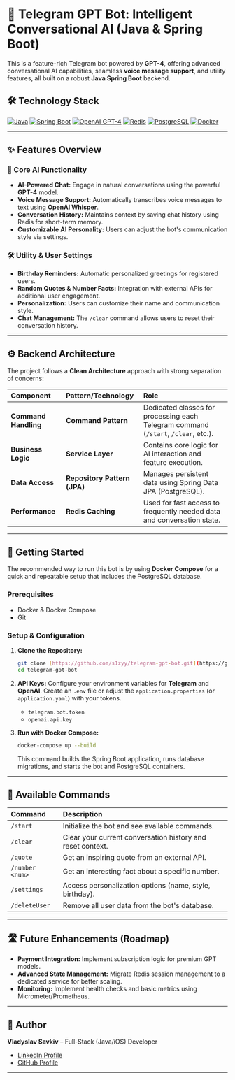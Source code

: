 # 🤖 Telegram GPT Bot: Intelligent Conversational AI (Java & Spring Boot)

This is a feature-rich Telegram bot powered by **GPT-4**, offering advanced conversational AI capabilities, seamless **voice message support**, and utility features, all built on a robust **Java Spring Boot** backend.

## 🛠️ Technology Stack

[![Java](https://img.shields.io/badge/Java-21-ED8B00?style=for-the-badge&logo=openjdk&logoColor=white)](https://www.java.com)
[![Spring Boot](https://img.shields.io/badge/Spring%20Boot-3.x-6DB33F?style=for-the-badge&logo=spring&logoColor=white)](https://spring.io/projects/spring-boot)
[![OpenAI GPT-4](https://img.shields.io/badge/AI%20Core-GPT--4-4a90e2?style=for-the-badge&logo=openai&logoColor=white)](https://openai.com/)
[![Redis](https://img.shields.io/badge/Caching-Redis-DC382D?style=for-the-badge&logo=redis&logoColor=white)](https://redis.io/)
[![PostgreSQL](https://img.shields.io/badge/Database-PostgreSQL-336791?style=for-the-badge&logo=postgresql&logoColor=white)](https://www.postgresql.org/)
[![Docker](https://img.shields.io/badge/Containerization-Docker-2496ED?style=for-the-badge&logo=docker&logoColor=white)](https://www.docker.com/)

---

## ✨ Features Overview

### 💬 Core AI Functionality
* **AI-Powered Chat:** Engage in natural conversations using the powerful **GPT-4** model.
* **Voice Message Support:** Automatically transcribes voice messages to text using **OpenAI Whisper**.
* **Conversation History:** Maintains context by saving chat history using Redis for short-term memory.
* **Customizable AI Personality:** Users can adjust the bot's communication style via settings.

### 🛠 Utility & User Settings
* **Birthday Reminders:** Automatic personalized greetings for registered users.
* **Random Quotes & Number Facts:** Integration with external APIs for additional user engagement.
* **Personalization:** Users can customize their name and communication style.
* **Chat Management:** The `/clear` command allows users to reset their conversation history.

---

## ⚙️ Backend Architecture

The project follows a **Clean Architecture** approach with strong separation of concerns:

| Component | Pattern/Technology | Role |
| :--- | :--- | :--- |
| **Command Handling** | **Command Pattern** | Dedicated classes for processing each Telegram command (`/start`, `/clear`, etc.). |
| **Business Logic** | **Service Layer** | Contains core logic for AI interaction and feature execution. |
| **Data Access** | **Repository Pattern (JPA)** | Manages persistent data using Spring Data JPA (PostgreSQL). |
| **Performance** | **Redis Caching** | Used for fast access to frequently needed data and conversation state. |

---

## 🚀 Getting Started

The recommended way to run this bot is by using **Docker Compose** for a quick and repeatable setup that includes the PostgreSQL database.

### Prerequisites
* Docker & Docker Compose
* Git

### Setup & Configuration

1.  **Clone the Repository:**
    ```bash
    git clone [https://github.com/s1zyy/telegram-gpt-bot.git](https://github.com/s1zyy/telegram-gpt-bot.git)
    cd telegram-gpt-bot
    ```
2.  **API Keys:** Configure your environment variables for **Telegram** and **OpenAI**. Create an `.env` file or adjust the `application.properties` (or `application.yaml`) with your tokens.
    * `telegram.bot.token`
    * `openai.api.key`

3.  **Run with Docker Compose:**
    ```bash
    docker-compose up --build
    ```
    This command builds the Spring Boot application, runs database migrations, and starts the bot and PostgreSQL containers.

---

## 📜 Available Commands

| Command | Description |
| :--- | :--- |
| `/start` | Initialize the bot and see available commands. |
| `/clear` | Clear your current conversation history and reset context. |
| `/quote` | Get an inspiring quote from an external API. |
| `/number <num>` | Get an interesting fact about a specific number. |
| `/settings` | Access personalization options (name, style, birthday). |
| `/deleteUser` | Remove all user data from the bot's database. |

---

## 🛣️ Future Enhancements (Roadmap)

* **Payment Integration:** Implement subscription logic for premium GPT models.
* **Advanced State Management:** Migrate Redis session management to a dedicated service for better scaling.
* **Monitoring:** Implement health checks and basic metrics using Micrometer/Prometheus.

---

## 👤 Author

**Vladyslav Savkiv** – Full-Stack (Java/iOS) Developer

* [LinkedIn Profile](https://www.linkedin.com/in/vladyslav-savkiv/)
* [GitHub Profile](https://github.com/s1zyy)

---